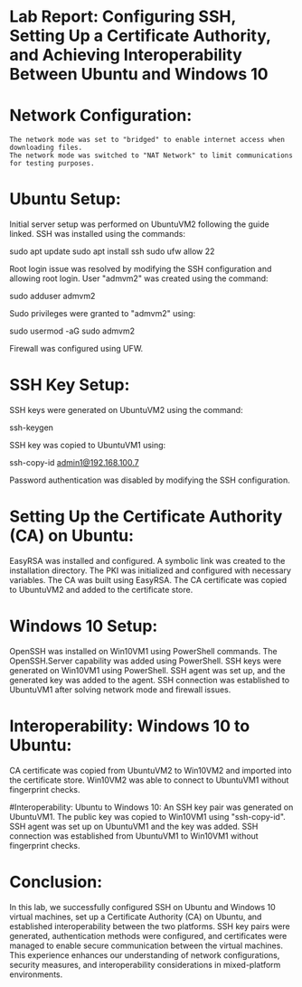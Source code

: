 # Lab Report: Configuring SSH, Setting Up a Certificate Authority, and Achieving Interoperability Between Ubuntu and Windows 10

# Network Configuration:

    The network mode was set to "bridged" to enable internet access when downloading files.
    The network mode was switched to "NAT Network" to limit communications for testing purposes.

# Ubuntu Setup:

Initial server setup was performed on UbuntuVM2 following the guide linked.
SSH was installed using the commands:

  sudo apt update
  sudo apt install ssh
  sudo ufw allow 22

Root login issue was resolved by modifying the SSH configuration and allowing root login.
User "admvm2" was created using the command:

  sudo adduser admvm2

Sudo privileges were granted to "admvm2" using:

  sudo usermod -aG sudo admvm2

Firewall was configured using UFW.

# SSH Key Setup:

SSH keys were generated on UbuntuVM2 using the command:

  ssh-keygen

SSH key was copied to UbuntuVM1 using:

  ssh-copy-id admin1@192.168.100.7

Password authentication was disabled by modifying the SSH configuration.

# Setting Up the Certificate Authority (CA) on Ubuntu:

EasyRSA was installed and configured. A symbolic link was created to the installation directory.
The PKI was initialized and configured with necessary variables.
The CA was built using EasyRSA.
The CA certificate was copied to UbuntuVM2 and added to the certificate store.

# Windows 10 Setup:

OpenSSH was installed on Win10VM1 using PowerShell commands.
The OpenSSH.Server capability was added using PowerShell.
SSH keys were generated on Win10VM1 using PowerShell.
SSH agent was set up, and the generated key was added to the agent.
SSH connection was established to UbuntuVM1 after solving network mode and firewall issues.

# Interoperability: Windows 10 to Ubuntu:

CA certificate was copied from UbuntuVM2 to Win10VM2 and imported into the certificate store.
Win10VM2 was able to connect to UbuntuVM1 without fingerprint checks.

#Interoperability: Ubuntu to Windows 10:
An SSH key pair was generated on UbuntuVM1.
The public key was copied to Win10VM1 using "ssh-copy-id".
SSH agent was set up on UbuntuVM1 and the key was added.
SSH connection was established from UbuntuVM1 to Win10VM1 without fingerprint checks.

# Conclusion:
In this lab, we successfully configured SSH on Ubuntu and Windows 10 virtual machines, set up a Certificate Authority (CA) on Ubuntu, and established interoperability between the two platforms. SSH key pairs were generated, authentication methods were configured, and certificates were managed to enable secure communication between the virtual machines. This experience enhances our understanding of network configurations, security measures, and interoperability considerations in mixed-platform environments.
